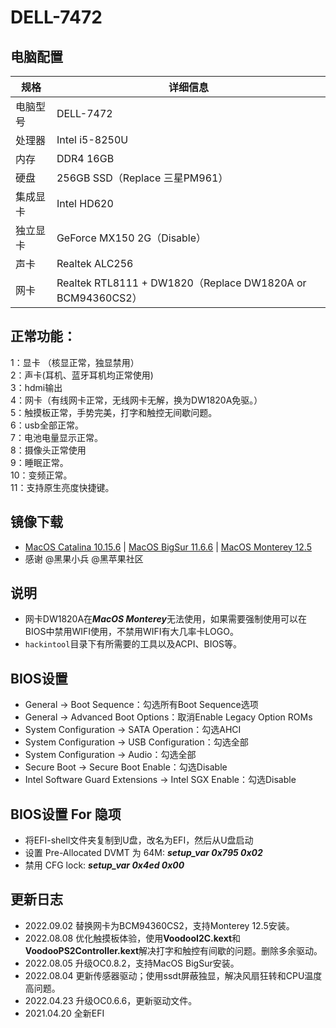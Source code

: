 # DELL-7472
## 电脑配置

| 规格   | 详细信息                                              |
|------|---------------------------------------------------|
| 电脑型号 | DELL-7472                                         |
| 处理器  | Intel i5-8250U                                    |
| 内存   | DDR4 16GB                                         |
| 硬盘   | 256GB SSD（Replace 三星PM961）                        |
| 集成显卡 | Intel HD620                                       |
| 独立显卡 | GeForce MX150 2G（Disable）                         |
| 声卡   | Realtek ALC256                                    |
| 网卡   | Realtek RTL8111 + DW1820（Replace DW1820A or BCM94360CS2） |


## 正常功能：
1：显卡 （核显正常，独显禁用）  
2：声卡(耳机、蓝牙耳机均正常使用)  
3：hdmi输出  
4：网卡（有线网卡正常，无线网卡无解，换为DW1820A免驱。）  
5：触摸板正常，手势完美，打字和触控无间歇问题。  
6：usb全部正常。  
7：电池电量显示正常。  
8：摄像头正常使用  
9：睡眠正常。  
10：变频正常。  
11：支持原生亮度快捷键。


## 镜像下载
- [MacOS Catalina 10.15.6](https://blog.daliansky.net/macOS-Catalina-10.15.6-19G73-Release-version-with-Clover-5119-original-image-Double-EFI-Version-UEFI-and-MBR.html) |
[MacOS BigSur 11.6.6](https://blog.daliansky.net/macOS-BigSur-11.6.6-20G624-Release-version-with-OC-0.8.0-and-Clover-5142-and-PE-original-image.html) |
  [MacOS Monterey 12.5](https://osx.cx/macos-monterey-12-5-21f79.html)
- 感谢 @黑果小兵 @黑苹果社区


## 说明
- 网卡DW1820A在***MacOS Monterey***无法使用，如果需要强制使用可以在BIOS中禁用WIFI使用，不禁用WIFI有大几率卡LOGO。
- `hackintool`目录下有所需要的工具以及ACPI、BIOS等。

## BIOS设置
* General -> Boot Sequence：勾选所有Boot Sequence选项
* General -> Advanced Boot Options：取消Enable Legacy Option ROMs
* System Configuration -> SATA Operation：勾选AHCI
* System Configuration -> USB Configuration：勾选全部
* System Configuration -> Audio：勾选全部
* Secure Boot -> Secure Boot Enable：勾选Disable
* Intel Software Guard Extensions -> Intel SGX Enable：勾选Disable


## BIOS设置 For 隐项
* 将EFI-shell文件夹复制到U盘，改名为EFI，然后从U盘启动
* 设置 Pre-Allocated DVMT 为 64M:
  ***setup_var 0x795 0x02***
* 禁用 CFG lock:
  ***setup_var 0x4ed 0x00***


## 更新日志
- 2022.09.02 替换网卡为BCM94360CS2，支持Monterey 12.5安装。
- 2022.08.08 优化触摸板体验，使用**VoodooI2C.kext**和**VoodooPS2Controller.kext**解决打字和触控有间歇的问题。删除多余驱动。
- 2022.08.05 升级OC0.8.2，支持MacOS BigSur安装。
- 2022.08.04 更新传感器驱动；使用ssdt屏蔽独显，解决风扇狂转和CPU温度高问题。
- 2022.04.23 升级OC0.6.6，更新驱动文件。
- 2021.04.20 全新EFI
